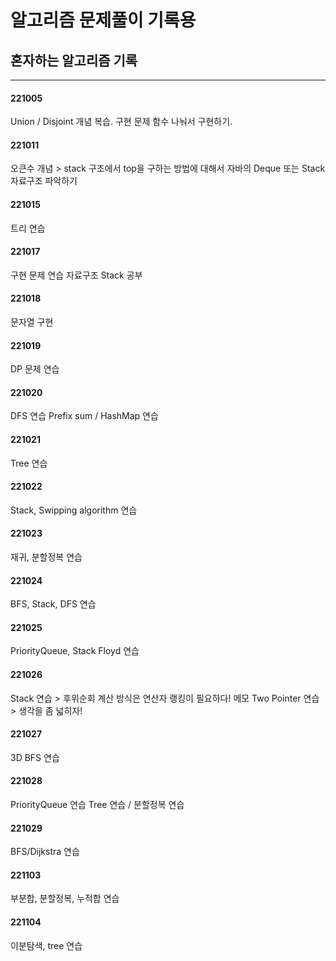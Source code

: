 # 알고리즘 문제풀이 기록용

## 혼자하는 알고리즘 기록
--------------

#### 221005
Union / Disjoint 개념 복습.
구현 문제 함수 나눠서 구현하기.

#### 221011
오큰수 개념 > stack 구조에서 top을 구하는 방법에 대해서
자바의 Deque 또는 Stack 자료구조 파악하기

#### 221015
트리 연습

#### 221017
구현 문제 연습
자료구조 Stack 공부

#### 221018
문자열
구현

#### 221019
DP 문제 연습

#### 221020
DFS 연습
Prefix sum / HashMap 연습

#### 221021
Tree 연습

#### 221022
Stack, Swipping algorithm 연습

#### 221023
재귀, 분할정복 연습

#### 221024
BFS, Stack, DFS 연습

#### 221025
PriorityQueue, Stack
Floyd 연습

#### 221026
Stack 연습 > 후위순회 계산 방식은 연산자 랭킹이 필요하다! 메모
Two Pointer 연습 > 생각을 좀 넓히자!

#### 221027
3D BFS 연습

#### 221028
PriorityQueue 연습
Tree 연습 / 분할정복 연습

#### 221029
BFS/Dijkstra 연습

#### 221103
부분합, 분할정복, 누적합 연습

#### 221104
이분탐색, tree 연습